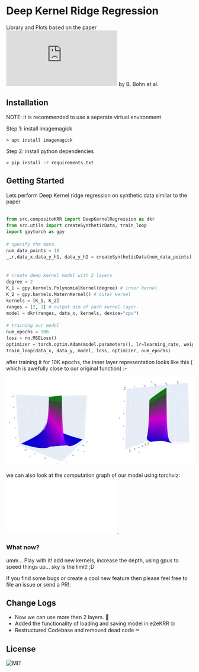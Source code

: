 # Deep Kernel Ridge Regression

Library and Plots based on the paper ![A representer theorem for Deep Kernel Learning](https://jmlr.org/papers/volume20/17-621/17-621.pdf) by B. Bohn et al.

## Installation

NOTE: it is recommended to use a seperate virtual environment

Step 1: install imagemagick

```Shell
> apt install imagemagick
```

Step 2: install python dependencies

```Shell
> pip install -r requirements.txt
```

## Getting Started

Lets perform Deep Kernel ridge regression on synthetic data similar to the paper.
```python

from src.compositeKRR import DeepKernelRegression as dkr
from src.utils import createSyntheticData, train_loop
import gpytorch as gpy

# specify the data.
num_data_points = 10
_,r,data_x,data_y_h1, data_y_h2 = createSyntheticData(num_data_points)


# create deep kernel model with 2 layers
degree = 2
K_1 = gpy.kernels.PolynomialKernel(degree) # inner kernel
K_2 = gpy.kernels.MaternKernel() # outer kernel
kernels = [K_1, K_2]
ranges = [2, 1] # output dim of each kernel layer.
model = dkr(ranges, data_x, kernels, device="cpu")

# training our model
num_epochs = 100
loss = nn.MSELoss()
optimizer = torch.optim.Adam(model.parameters(), lr=learning_rate, weight_decay=1e-5)
train_loop(data_x, data_y, model, loss, optimizer, num_epochs)
```


after training it for 10K epochs, the inner layer representation looks like this ( which is awefully close to our original function)  :-

![inner layer representation](./assets/viz_inner_layer.png)

we can also look at the computation graph of our model using torchviz:
![link](./assets/comp_graph.pdf).

### What now?

umm... Play with it! add new kernels, increase the depth, using gpus to speed things up... sky is the limit! ;D

If you find some bugs or create a cool new feature then please feel free to file an issue or send a PR!.

## Change Logs

* Now we can use more then 2 layers. 🚀
* Added the functionality of loading and saving model in e2eKRR 🤓
* Restructured Codebase and removed dead code ⚰️

## License

![MIT](./LICENSE)
